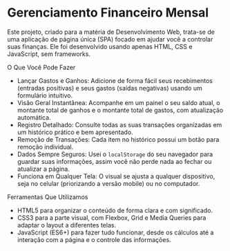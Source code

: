# Gerenciamento Financeiro Mensal

Este projeto, criado para a matéria de Desenvolvimento Web, trata-se de uma aplicação de página única (SPA) focado em ajudar você a controlar suas finanças. Ele foi desenvolvido usando apenas HTML, CSS e JavaScript, sem frameworks.

 O Que Você Pode Fazer
- Lançar Gastos e Ganhos: Adicione de forma fácil seus recebimentos (entradas positivas) e seus gastos (saídas negativas) usando um formulário intuitivo.
- Visão Geral Instantânea: Acompanhe em um painel o seu saldo atual, o montante total de ganhos e o montante total de gastos, com atualização automática.
- Registro Detalhado: Consulte todas as suas transações organizadas em um histórico prático e bem apresentado.
- Remoção de Transações: Cada item no histórico possui um botão para remoção individual.
- Dados Sempre Seguros: Usei o `localStorage` do seu navegador para guardar suas informações, assim você não perde nada ao fechar ou atualizar a página.
- Funciona em Qualquer Tela: O visual se ajusta a qualquer dispositivo, seja no celular (priorizando a versão mobile) ou no computador.

 Ferramentas Que Utilizamos
- HTML5 para organizar o conteúdo de forma clara e com significado.
- CSS3 para a parte visual, com Flexbox, Grid e Media Queries para adaptar o layout a diferentes telas.
- JavaScript (ES6+) para fazer tudo funcionar, desde os cálculos até a interação com a página e o controle das informações.
